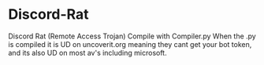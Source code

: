 # Discord-Rat
Discord Rat (Remote Access Trojan)
Compile with Compiler.py
When the .py is compiled it is UD on uncoverit.org meaning they cant get your bot token, and its also UD on most av's including microsoft.
